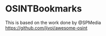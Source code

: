 # OSINTBookmarks

This is based on the work done by @SPMedia https://github.com/jivoi/awesome-osint

